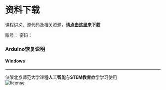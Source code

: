 # 资料下载

课程讲义、源代码及相关资源，**请[点击这里](/)来下载**

账号：
密码：

### Arduino恢复说明

#### Windows

---

 仅限北京师范大学课程**人工智能与STEM教育**教学学习使用  
![license](https://img.shields.io/badge/license-GPL-blue)